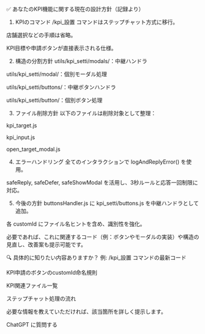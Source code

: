 ✅ あなたのKPI機能に関する現在の設計方針（記録より）
1. KPIのコマンド
/kpi_設置 コマンドはステップチャット方式に移行。

店舗選択などの手順は省略。

KPI目標や申請ボタンが直接表示される仕様。

2. 構造の分割方針
utils/kpi_setti/modals/：中継ハンドラ

utils/kpi_setti/modal/：個別モーダル処理

utils/kpi_setti/buttons/：中継ボタンハンドラ

utils/kpi_setti/button/：個別ボタン処理

3. ファイル削除方針
以下のファイルは削除対象として整理：

kpi_target.js

kpi_input.js

open_target_modal.js

4. エラーハンドリング
全てのインタラクションで logAndReplyError() を使用。

safeReply, safeDefer, safeShowModal を活用し、3秒ルールと応答一回制限に対応。

5. 今後の方針
buttonsHandler.js に kpi_setti/buttons.js を中継ハンドラとして追加。

各 customId にファイル名ヒントを含め、識別性を強化。

必要であれば、これに関連するコード（例：ボタンやモーダルの実装）や構造の見直し、改善案も提示可能です。

🔍 具体的に知りたい内容ありますか？
例: /kpi_設置 コマンドの最新コード

KPI申請のボタンのcustomId命名規則

KPI関連ファイル一覧

ステップチャット処理の流れ

必要な情報を教えていただければ、該当箇所を詳しく提示します。









ChatGPT に質問する
